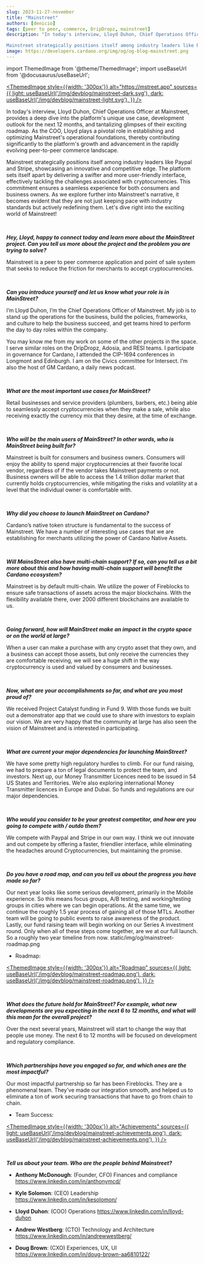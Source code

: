 ```yaml
---
slug: 2023-11-27-november
title: "Mainstreet"
authors: [denicio]
tags: [peer to peer, commerce, DripDropz, mainstreet]
description: "In today's interview, Lloyd Duhon, Chief Operations Officer at Mainstreet, provides a deep dive into the platform's unique use case, development outlook for the next 12 months, and tantalizing glimpses of their exciting roadmap. As the COO, Lloyd plays a pivotal role in establishing and optimizing Mainstreet's operational foundations, thereby contributing significantly to the platform's growth and advancement in the rapidly evolving peer-to-peer commerce landscape.

Mainstreet strategically positions itself among industry leaders like Paypal and Stripe, showcasing an innovative and competitive edge. The platform sets itself apart by delivering a swifter and more user-friendly interface, effectively tackling the challenges associated with cryptocurrencies. This commitment ensures a seamless experience for both consumers and business owners. As we explore further into Mainstreet's narrative, it becomes evident that they are not just keeping pace with industry standards but actively redefining them. Let's dive right into the exciting world of Mainstreet!"
image: https://developers.cardano.org/img/og/og-blog-mainstreet.png
---
```


import ThemedImage from '@theme/ThemedImage';
import useBaseUrl from '@docusaurus/useBaseUrl';

 [<ThemedImage
style={{width: '300px'}}
alt="https://mstreet.app"
sources={{
    light: useBaseUrl('/img/devblog/mainstreet-dark.svg'),
    dark: useBaseUrl('/img/devblog/mainstreet-light.svg'),
  }}
/>](https://mstreet.app)

In today's interview, Lloyd Duhon, Chief Operations Officer at Mainstreet, provides a deep dive into the platform's unique use case, development outlook for the next 12 months, and tantalizing glimpses of their exciting roadmap. As the COO, Lloyd plays a pivotal role in establishing and optimizing Mainstreet's operational foundations, thereby contributing significantly to the platform's growth and advancement in the rapidly evolving peer-to-peer commerce landscape.

Mainstreet strategically positions itself among industry leaders like Paypal and Stripe, showcasing an innovative and competitive edge. The platform sets itself apart by delivering a swifter and more user-friendly interface, effectively tackling the challenges associated with cryptocurrencies. This commitment ensures a seamless experience for both consumers and business owners. As we explore further into Mainstreet's narrative, it becomes evident that they are not just keeping pace with industry standards but actively redefining them. Let's dive right into the exciting world of Mainstreet! 


<!-- truncate -->
<br />

**_Hey, Lloyd, happy to connect today and learn more about the MainStreet project. Can you tell us more about the project and the problem you are trying to solve?_**

Mainstreet is a peer to peer commerce application and point of sale system that seeks to reduce the friction for merchants to accept cryptocurrencies.


<br />

**_Can you introduce yourself and let us know what your role is in MainStreet?_**

I’m Lloyd Duhon, I’m the Chief Operations Officer of Mainstreet. My job is to stand up the operations for the business, build the policies, frameworks, and culture to help the business succeed, and get teams hired to perform the day to day roles within the company.

You may know me from my work on some of the other projects in the space. I serve similar roles on the DripDropz, Adosia, and RESI teams. I participate in governance for Cardano, I attended the CIP-1694 conferences in Longmont and Edinburgh. I am on the Civics committee for Intersect. I’m also the host of GM Cardano, a daily news podcast.


<br />

**_What are the most important use cases for MainStreet?_**

Retail businesses and service providers (plumbers, barbers, etc.) being able to seamlessly accept cryptocurrencies when they make a sale, while also receiving exactly the currency mix that they desire, at the time of exchange.


<br />

**_Who will be the main users of MainStreet? In other words, who is MainStreet being built for?_**

Mainstreet is built for consumers and business owners. Consumers will enjoy the ability to spend major cryptocurrencies at their favorite local vendor, regardless of if the vendor takes Mainstreet payments or not. Business owners will be able to access the 1.4 trillion dollar market that currently holds cryptocurrencies, while mitigating the risks and volatility at a level that the individual owner is comfortable with.


<br />

**_Why did you choose to launch MainStreet on Cardano?_**

Cardano’s native token structure is fundamental to the success of Mainstreet. We have a number of interesting use cases that we are establishing for merchants utilizing the power of Cardano Native Assets.


<br />

**_Will MainsStreet also have multi-chain support? If so, can you tell us a bit more about this and how having multi-chain support will benefit the Cardano ecosystem?_**

Mainstreet is by default multi-chain. We utilize the power of Fireblocks to ensure safe transactions of assets across the major blockchains. With the flexibility available there, over 2000 different blockchains are available to us.


<br />

**_Going forward, how will MainStreet make an impact in the crypto space or on the world at large?_**

When a user can make a purchase with any crypto asset that they own, and a business can accept those assets, but only receive the currencies they are comfortable receiving, we will see a huge shift in the way cryptocurrency is used and valued by consumers and businesses.


<br />

**_Now, what are your accomplishments so far, and what are you most proud of?_**

We received Project Catalyst funding in Fund 9. With those funds we built out a demonstrator app that we could use to share with investors to explain our vision. We are very happy that the community at large has also seen the vision of Mainstreet and is interested in participating.


<br />

**_What are current your major dependencies for launching MainStreet?_**

We have some pretty high regulatory hurdles to climb. For our fund raising, we had to prepare a ton of legal documents to protect the team, and investors. Next up, our Money Transmitter Licences need to be issued in 54 US States and Territories. We’re also exploring international Money Transmitter licences in Europe and Dubai. So funds and regulations are our major dependencies.


<br />

**_Who would you consider to be your greatest competitor, and how are you going to compete with / outdo them?_**

We compete with Paypal and Stripe in our own way. I think we out innovate and out compete by offering a faster, friendlier interface, while eliminating the headaches around Cryptocurrencies, but maintaining the promise.


<br />

**_Do you have a road map, and can you tell us about the progress you have made so far?_**

Our next year looks like some serious development, primarily in the Mobile experience. So this means focus groups, A/B testing, and working/testing groups in cities where we can begin operations. At the same time, we continue the roughly 1.5 year process of gaining all of those MTLs. Another team will be going to public events to raise awareness of the product. Lastly, our fund raising team will begin working on our Series A investment round. Only when all of these steps come together, are we at our full launch. So a roughly two year timeline from now.
static/img/og/mainstreet-roadmap.png

- Roadmap:

 [<ThemedImage
style={{width: '300px'}}
alt="Roadmap"
sources={{
    light: useBaseUrl('/img/devblog/mainstreet-roadmap.png'),
    dark: useBaseUrl('/img/devblog/mainstreet-roadmap.png'),
  }}
/>](https://drive.google.com/file/d/1XzCimM5NdGBqidOU22etH0mS8u4zaOfh/view?usp=share_link)



<br />

**_What does the future hold for MainStreet? For example, what new developments are you expecting in the next 6 to 12 months, and what will this mean for the overall project?_**

Over the next several years, Mainstreet will start to change the way that people use money. The next 6 to 12 months will be focused on development and regulatory compliance.


<br />

**_Which partnerships have you engaged so far, and which ones are the most impactful?_**

Our most impactful partnership so far has been Fireblocks. They are a phenomenal team. They’ve made our integration smooth, and helped us to eliminate a ton of work securing transactions that have to go from chain to chain.

- Team Success:

 [<ThemedImage
style={{width: '300px'}}
alt="Achievements"
sources={{
    light: useBaseUrl('/img/devblog/mainstreet-achievements.png'),
    dark: useBaseUrl('/img/devblog/mainstreet-achievements.png'),
  }}
/>](https://drive.google.com/file/d/1aoi9Jh5bN_uz6JGZW_FOhuZRXpiLyDhz/view?usp=share_link)



<br />


**_Tell us about your team. Who are the people behind Mainstreet?_**

- **Anthony McDonough**: (Founder, CFO) Finances and compliance https://www.linkedin.com/in/anthonymcd/

- **Kyle Solomon**: (CEO) Leadership https://www.linkedin.com/in/kesolomon/

- **Lloyd Duhon**: (COO) Operations https://www.linkedin.com/in/lloyd-duhon

- **Andrew Westberg**: (CTO) Technology and Architecture https://www.linkedin.com/in/andrewwestberg/

- **Doug Brown**: (CXO) Experiences, UX, UI https://www.linkedin.com/in/doug-brown-aa6810122/

